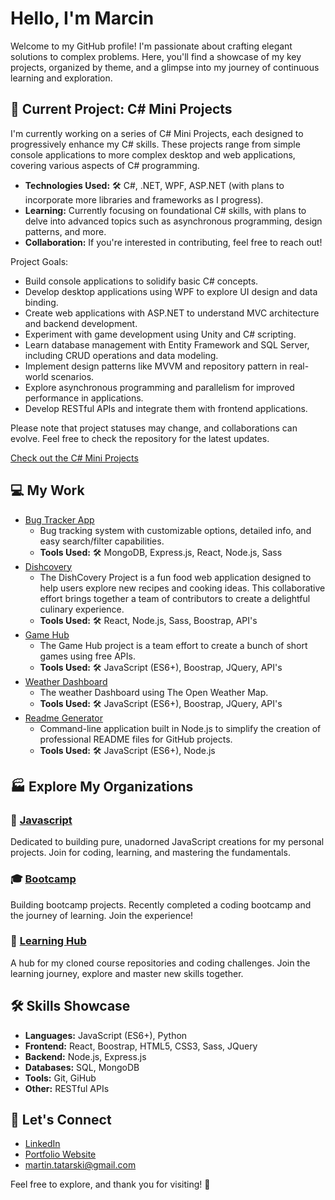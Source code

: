 # Hello, I'm Marcin

Welcome to my GitHub profile! I'm passionate about crafting elegant solutions to complex problems. Here, you'll find a showcase of my key projects, organized by theme, and a glimpse into my journey of continuous learning and exploration.

## 🚀 Current Project: C# Mini Projects

I'm currently working on a series of C# Mini Projects, each designed to progressively enhance my C# skills. These projects range from simple console applications to more complex desktop and web applications, covering various aspects of C# programming.

- **Technologies Used:** 🛠️ C#, .NET, WPF, ASP.NET (with plans to incorporate more libraries and frameworks as I progress).
- **Learning:** Currently focusing on foundational C# skills, with plans to delve into advanced topics such as asynchronous programming, design patterns, and more.
- **Collaboration:** If you're interested in contributing, feel free to reach out!

Project Goals:
- Build console applications to solidify basic C# concepts.
- Develop desktop applications using WPF to explore UI design and data binding.
- Create web applications with ASP.NET to understand MVC architecture and backend development.
- Experiment with game development using Unity and C# scripting.
- Learn database management with Entity Framework and SQL Server, including CRUD operations and data modeling.
- Implement design patterns like MVVM and repository pattern in real-world scenarios.
- Explore asynchronous programming and parallelism for improved performance in applications.
- Develop RESTful APIs and integrate them with frontend applications.

Please note that project statuses may change, and collaborations can evolve. Feel free to check the repository for the latest updates.

[Check out the C# Mini Projects](https://github.com/martindocs-courses/csharp-mini-projects)

## 💻 My Work 
- [Bug Tracker App](https://github.com/martindocs/bug-tracker-public)
  - Bug tracking system with customizable options, detailed info, and easy search/filter capabilities.
  - **Tools Used:** 🛠️ MongoDB, Express.js, React, Node.js, Sass
- [Dishcovery](https://github.com/martindocs-bootcamp/dishcovery)
  - The DishCovery Project is a fun food web application designed to help users explore new recipes and cooking ideas. This collaborative effort brings together a team of contributors to create a delightful culinary experience.
  - **Tools Used:** 🛠️ React, Node.js, Sass, Boostrap, API's    
- [Game Hub](https://github.com/martindocs/flash-card-game)
  - The Game Hub project is a team effort to create a bunch of short games using free APIs. 
  - **Tools Used:** 🛠️ JavaScript (ES6+), Boostrap, JQuery, API's
- [Weather Dashboard](https://github.com/martindocs/weather-dashboard)
  - The weather Dashboard using The Open Weather Map. 
  - **Tools Used:** 🛠️ JavaScript (ES6+), Boostrap, JQuery, API's
- [Readme Generator](https://github.com/martindocs/readme-generator)
  - Command-line application built in Node.js to simplify the creation of professional README files for GitHub projects. 
  - **Tools Used:** 🛠️ JavaScript (ES6+), Node.js

## 🏭 Explore My Organizations

### 📜 [Javascript](https://github.com/martindocs-javascript)

Dedicated to building pure, unadorned JavaScript creations for my personal projects. Join for coding, learning, and mastering the fundamentals.

### 🎓 [Bootcamp](https://github.com/martindocs-bootcamp)

Building bootcamp projects. Recently completed a coding bootcamp and the journey of learning. Join the experience!

### 📘 [Learning Hub](https://github.com/martindocs-courses)

A hub for my cloned course repositories and coding challenges. Join the learning journey, explore and master new skills together.

## 🛠️ Skills Showcase

- **Languages:** JavaScript (ES6+), Python
- **Frontend:** React, Boostrap, HTML5, CSS3, Sass, JQuery
- **Backend:** Node.js, Express.js
- **Databases:** SQL, MongoDB
- **Tools:** Git, GiHub
- **Other:** RESTful APIs

## 📱 Let's Connect

- [LinkedIn](https://www.linkedin.com/in/marcin-tatarski/)
- [Portfolio Website](https://marcin-tatarski.com/)
- [martin.tatarski@gmail.com](mailto:martin.tatarski@gmail.com)

Feel free to explore, and thank you for visiting! 🌟
